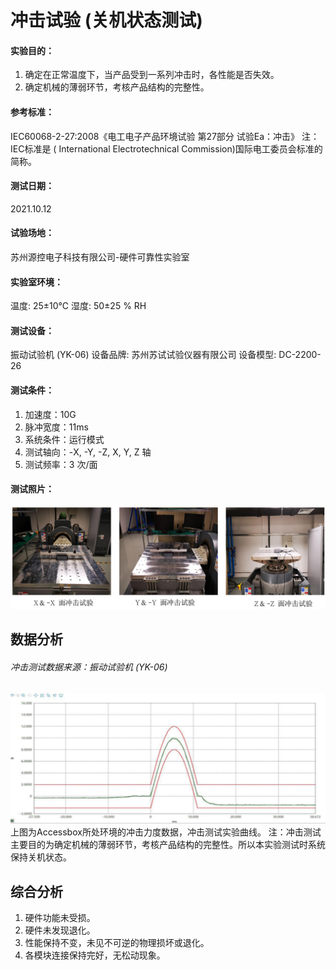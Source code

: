 # 冲击试验 (关机状态测试)

#### 实验目的：
1. 确定在正常温度下，当产品受到一系列冲击时，各性能是否失效。
2. 确定机械的薄弱环节，考核产品结构的完整性。

#### 参考标准：
IEC60068-2-27:2008《电工电子产品环境试验 第27部分 试验Ea：冲击》
注：IEC标准是 ( International Electrotechnical Commission)国际电工委员会标准的简称。

#### 测试日期：
2021.10.12

#### 试验场地：
苏州源控电子科技有限公司-硬件可靠性实验室

#### 实验室环境：
温度: 25±10℃   湿度: 50±25 % RH

#### 测试设备：
振动试验机 (YK-06)  设备品牌: 苏州苏试试验仪器有限公司 设备模型: DC-2200-26

#### 测试条件：
1. 加速度：10G 
2. 脉冲宽度：11ms 
3. 系统条件：运行模式 
4. 测试轴向：-X, -Y, -Z, X, Y, Z 轴 
5. 测试频率：3 次/面

#### 测试照片：
![low1](../images/impact1.png)

## 数据分析
###### 冲击测试数据来源：振动试验机 (YK-06)
![low1](../images/impact2.png)
上图为Accessbox所处环境的冲击力度数据，冲击测试实验曲线。
注：冲击测试主要目的为确定机械的薄弱环节，考核产品结构的完整性。所以本实验测试时系统保持关机状态。

## 综合分析
1. 硬件功能未受损。
2. 硬件未发现退化。
3. 性能保持不变，未见不可逆的物理损坏或退化。
4. 各模块连接保持完好，无松动现象。